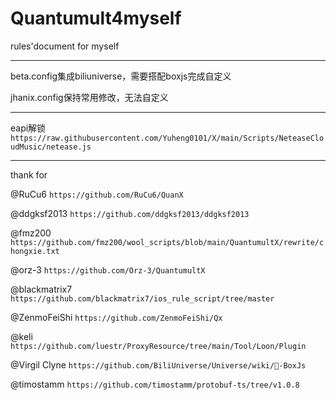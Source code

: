 # Quantumult4myself
rules'document for myself

___
beta.config集成biliuniverse，需要搭配boxjs完成自定义

jhanix.config保持常用修改，无法自定义

___
eapi解锁 `https://raw.githubusercontent.com/Yuheng0101/X/main/Scripts/NeteaseCloudMusic/netease.js`

---
thank for

@RuCu6 `https://github.com/RuCu6/QuanX`

@ddgksf2013 `https://github.com/ddgksf2013/ddgksf2013`

@fmz200 `https://github.com/fmz200/wool_scripts/blob/main/QuantumultX/rewrite/chongxie.txt`

@orz-3 `https://github.com/Orz-3/QuantumultX`

@blackmatrix7 `https://github.com/blackmatrix7/ios_rule_script/tree/master`

@ZenmoFeiShi `https://github.com/ZenmoFeiShi/Qx`

@keli `https://github.com/luestr/ProxyResource/tree/main/Tool/Loon/Plugin`

@Virgil Clyne `https://github.com/BiliUniverse/Universe/wiki/🧰-BoxJs`

@timostamm `https://github.com/timostamm/protobuf-ts/tree/v1.0.8`
